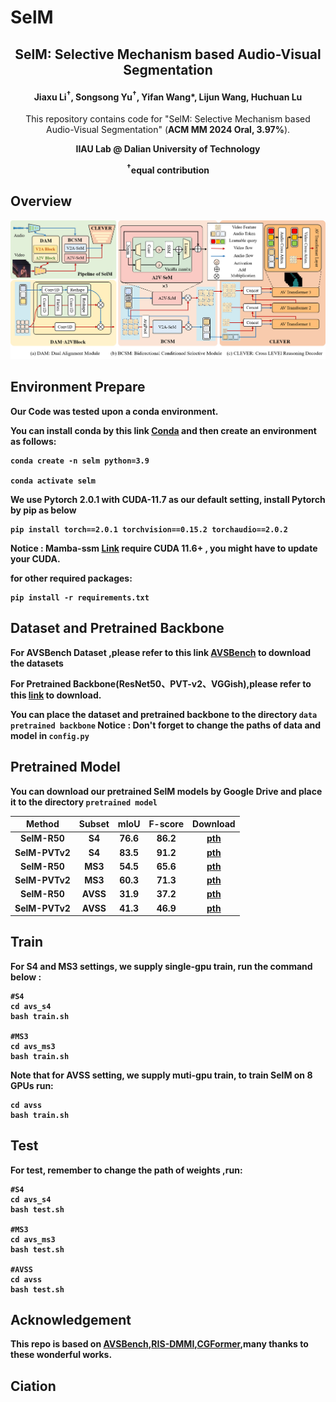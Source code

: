 # SelM

<div align="center">

<h2>
SelM: Selective Mechanism based Audio-Visual Segmentation
</h2>

<h4>
<b>
Jiaxu Li<sup>†</sup>, Songsong Yu<sup>†</sup>, Yifan Wang*, Lijun Wang, Huchuan Lu
</b>
</h4>

This repository contains code for "SelM: Selective Mechanism based Audio-Visual Segmentation" (<b>ACM MM 2024 Oral, 3.97%</b>).


<b>IIAU Lab @ Dalian University of Technology<b>

<sup>†</sup>equal contribution


</div>

## Overview
![Overview](images/Overview.png)



## Environment Prepare
Our Code was tested upon a conda environment. 

You can install conda by this link [Conda](https://docs.conda.io/en/latest/miniconda.html) and then create an environment as follows:
```
conda create -n selm python=3.9 

conda activate selm
```
We use Pytorch 2.0.1 with CUDA-11.7 as our default setting, install Pytorch by pip as below
```
pip install torch==2.0.1 torchvision==0.15.2 torchaudio==2.0.2
```
Notice : Mamba-ssm [Link](https://github.com/state-spaces/mamba) require CUDA 11.6+ , you might have to update your CUDA.

for other required packages:
```
pip install -r requirements.txt
```
## Dataset and Pretrained Backbone
For AVSBench Dataset ,please refer to this link [AVSBench](https://github.com/OpenNLPLab/AVSBench) to download the datasets

For Pretrained Backbone(ResNet50、PVT-v2、VGGish),please refer to this [link](https://drive.google.com/drive/folders/1386rcFHJ1QEQQMF6bV1rXJTzy8v26RTV?usp=sharing) to download.

You can place the dataset and pretrained backbone to the directory `data` `pretrained backbone`
Notice : Don't forget to change the paths of data and model in `config.py`

## Pretrained Model
You can download our pretrained SelM models by Google Drive and place it to the directory `pretrained model`

|Method|Subset|mIoU|F-score|Download|
|:---:|:---:|:---:|:---:|:---:|
|SelM-R50|S4|76.6|86.2|[pth](https://drive.google.com/file/d/1kJI00umTGOa05HxDdrHYVPozLn32cc_o/view?usp=sharing)|
|SelM-PVTv2|S4|83.5|91.2|[pth](https://drive.google.com/file/d/1WFcfB5cawzqLSxUJH7yP3xL2JN0ZX27V/view?usp=sharing)|
|SelM-R50|MS3|54.5|65.6|[pth](https://drive.google.com/file/d/19YHJOec_XbJpzAe2JJs6Omm71dmRZHNr/view?usp=sharing)|
|SelM-PVTv2|MS3|60.3|71.3|[pth](https://drive.google.com/file/d/1xtb7GRciK29RJMVHgZRhDSOhBJT-y93Y/view?usp=sharing)|
|SelM-R50|AVSS|31.9|37.2|[pth](https://drive.google.com/file/d/1qr2_JotdX1P0EUh7WUHsBkydyQezmd7R/view?usp=sharing)|
|SelM-PVTv2|AVSS|41.3|46.9|[pth](https://drive.google.com/file/d/1b5x7I2JJJLtuU8KPCFT1HOagiPjk2yZE/view?usp=sharing)|

## Train
For S4 and MS3 settings, we supply single-gpu train, run the command below  :
```
#S4
cd avs_s4
bash train.sh

#MS3
cd avs_ms3
bash train.sh
```
Note that for AVSS setting, we supply muti-gpu train, to train SelM on 8 GPUs run:
```
cd avss
bash train.sh
``` 
## Test
For test, remember to change the path of weights ,run:
```
#S4
cd avs_s4
bash test.sh

#MS3
cd avs_ms3
bash test.sh

#AVSS
cd avss
bash test.sh
```
## Acknowledgement
This repo is based on [AVSBench](https://github.com/OpenNLPLab/AVSBench),[RIS-DMMI](https://github.com/toggle1995/RIS-DMMI),[CGFormer](https://github.com/SooLab/CGFormer),many thanks to these wonderful works.
## Ciation

